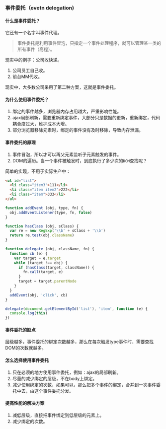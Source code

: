 ###  事件委托（evetn delegation)

####  什么是事件委托？

它还有一个名字叫事件代理。

> 事件委托是利用事件冒泡，只指定一个事件处理程序，就可以管理某一类的所有事件（高程）。

现实中的例子：公司收快递。

1. 公司员工自己收。
2. 前台MM代收。

现实中，大多数公司采用了第二种方案，这就是事件委托。

####  为什么使用事件委托？

1. 绑定的事件越多，浏览器内存占用越大，严重影响性能。
2. ajax局部刷新，需要重新绑定事件，大部分只是数据的更新，重新绑定，代码耦合度过大，维护成本大增。
3. 部分浏览器移除元素时，绑定的事件没有及时移除，导致内存泄漏。

####  事件委托的原理

1. 事件冒泡，所以才可以再父元素监听子元素触发的事件。
2. DOM的遍历。当一个事件被触发时，到底执行了多少次的`DOM`查找呢？

简单的实现，不用于实际生产中：

```html
<ul id="list">
  <li class="item3">111</li>
  <li class="item item2">222</li>
  <li class="item">333</li>
</ul>
```
```javascript
function addEvent (obj, type, fn) {
  obj.addEventListener(type, fn, false)
}

function hasClass (obj, sClass) {
  var re = new RegExp('\\b' + sClass + '\\b')
  return re.test(obj.className)
}

function delegate (obj, className, fn) {
  function cb (e) {
    var target = e.target
    while (target !== obj) {
      if (hasClass(target, className)) {
        fn.call(target, e)
      }
      target = target.parentNode
    }
  }
  addEvent(obj, 'click', cb)
}

delegate(document.getElementById('list'), 'item', function (e) {
  console.log(this)
})
```
####  事件委托的缺点

层级越多，事件委托的绑定次数越多，那么在每次触发type事件时，需要查找DOM的次数就越多。

####  怎么选择使用事件委托

1. 只在必须的地方使用事件委托，例如：ajax的局部刷新。
2. 尽量的减少绑定的层级，不在body上绑定。
3. 减少使用绑定的次数，如果可以，那么把多个事件的绑定，合并到一次事件委托中去，由这个事件委托分发。

####  提高性能的解决方案

1. 减低层级，直接把事件绑定到低层级的元素上。
2. 减少绑定的次数。





